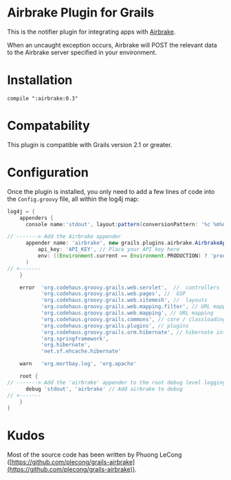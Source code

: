 # Airbrake Plugin for Grails

This is the notifier plugin for integrating apps with [Airbrake](http://airbrake.io).

When an uncaught exception occurs, Airbrake will POST the relevant data to the Airbrake server specified in your environment.

# Installation

```compile ":airbrake:0.3"```

# Compatability

This plugin is compatible with Grails version 2.1 or greater.

# Configuration

Once the plugin is installed, you only need to add a few lines of code into the `Config.groovy` file, all within the log4j map:

```groovy
log4j = {
    appenders {
      console name:'stdout', layout:pattern(conversionPattern: '%c %m%n')

// -------> Add the Airbrake appender
      appender name: 'airbrake', new grails.plugins.airbrake.AirbrakeAppender(
          api_key: 'API_KEY', // Place your API key here
          env: ((Environment.current == Environment.PRODUCTION) ? 'prod' : 'dev')
      )
// <-------
    }

    error  'org.codehaus.groovy.grails.web.servlet',  //  controllers
           'org.codehaus.groovy.grails.web.pages', //  GSP
           'org.codehaus.groovy.grails.web.sitemesh', //  layouts
           'org.codehaus.groovy.grails.web.mapping.filter', // URL mapping
           'org.codehaus.groovy.grails.web.mapping', // URL mapping
           'org.codehaus.groovy.grails.commons', // core / classloading
           'org.codehaus.groovy.grails.plugins', // plugins
           'org.codehaus.groovy.grails.orm.hibernate', // hibernate integration
           'org.springframework',
           'org.hibernate',
           'net.sf.ehcache.hibernate'

    warn   'org.mortbay.log', 'org.apache'

    root {
// -------> Add the 'airbrake' appender to the root debug level logging
      debug 'stdout', 'airbrake' // Add airbrake to debug
// <-------
    }
}
```

# Kudos

Most of the source code has been written by Phuong LeCong ([https://github.com/plecong/grails-airbrake](https://github.com/plecong/grails-airbrake)).